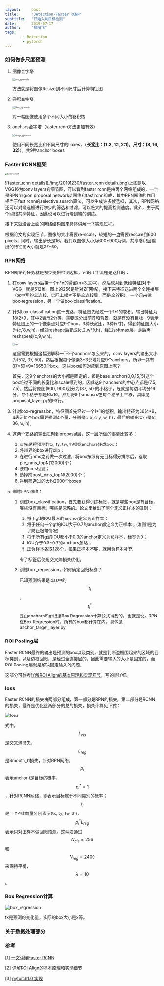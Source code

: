 ```yaml
---
layout:     post
title:      "Detection-Faster RCNN"
subtitle:   "开始入坑目标检测"
date:       2019-07-17
author:     "柳阳飞"
tags:
        - Detection
        - pytorch
---
```


### 如何做多尺度预测

1. 图像金字塔

   <img src="./img/20191230/image_pyramids.png" alt="box_pyramids" style="zoom:50%;" />

   方法就是将图像Resize到不同尺寸后计算特征图

2. 卷积金字塔

   <img src="./img/20191230/filter_pyramids.png" alt="filter_pyramids" style="zoom:50%;" />

   对一幅图像使用多个不同大小的卷积核

3. anchors金字塔（faster rcnn方法更加有效）

   <img src="./img/20191230/box_pyramids.png" alt="image_pyramids" style="zoom:50%;" />

   使用不同长宽比和不同尺寸的boxes，（**长宽比：(1:2, 1:1, 2:1)，尺寸：(8, 16, 32)**），共9种anchor boxes

### Faster RCNN框架

<img src="./img/20191230/faster_rcnn.png" alt="faster_rcnn" style="zoom:50%;" />

![faster_rcnn details](./img/20191230/faster_rcnn details.png)上图是以VGG16为conv layers的细节图，可以看到faster rcnn是由两个网络组成的，一个是RPN(region proposal networks)网络和fast rcnn组成，其中RPN网络的作用相当于fast rcnn的selective search算法，可以生成许多候选框，其次，RPN网络还可以对候选框进行初步的筛选和过滤，可以极大的提高检测速度。此外，由于两个网络共享特征，因此也可以进行端到端的训练。

接下来就结合上面的网络结构图来具体讲解一下实现过程。

根据论文的实现细节，图像的大小需要re-scale，较短的一边需要rescale到600 pixels，同时，输出步长是16。我们以图像大小为600*900为例，共享卷积层输出的特征图大小就是37\*50。

### RPN网络

RPN网络的任务就是初步提供检测边框，它的工作流程是这样的：

1. 在conv layers后接一个n*n的滑窗(n=3,文中)，然后映射到低维特征(对于VGG，就是512维，图上的256是针对ZF网络)，接下来特征送进两个全连接层（文中写的全连接，实际上根本不是全连接层，而是全卷积），一个用来做box-regression，另一个做box-classification。

2. 针对box-classification这一支路，特征首先经过一个1\*1的卷积，输出特征为18(2\*9，其中2表示2分类，需要区分出前景和背景，就是有没有目标，9表示特征图上的一个像素点对应9个box，3种长宽比，3种尺寸)，得到特征图大小为(c,18,w,h)，经过reshape后变成(c,2,w\*9,h)，经过softmax层，最后再reshape成(c,9,w,h)。

   <img src="./img/20191230/rpn.png" alt="rpn" style="zoom:50%;" />

   这里需要根据这幅图解释一下9个anchors怎么来的，conv layers的输出大小为(512, 37, 50)，然后根据每个像素3\*3邻域对应9个anchors，所以一共有37\*50\*9=16650个box，这些box如何对应到原图上呢？

   首先，这9个anchors的大小都是固定的，都是base_anchor(0,0,15,15)这个box经过不同的长宽比和scale得到的，因此这9个anchors的中心点都是(7.5, 7.5)，然后将原图(600, 900)划分为(37, 50)的小格子，既就是每边平均分16分，每个格子都是16x16。然后将9个anchors在每个格子上平移，具体见proposal_layer.py的93行。

3. 针对box-regression，特征图首先经过一个1*1的卷积，输出特征为36(4\*9，4表示每个box需要预测4个量，分别是c_x, c_y, w, h)，最后的输出大小是(c, 36, w, h)。

4. 这两个支路的输出汇聚到proposal层，这一层所做的事情比较多：

   1. 首先是将预测的tx, ty, tw, th根据anchors转成box；
   2. 将越界的box进行clip；
   3. 在进行nms之前做一次过滤，将box按照有无目标得分排序后，选取pre_nms_topN(12000)个；
   4. 使用nms过滤；
   5. 选择前post_nms_topN(2000)个；
   6. 得到筛选过的大约2000个boxes

5. 训练RPN网络：

   1. 训练box_classification，首先要获得训练标签，就是哪些box是有目标，哪些没有目标，哪些是忽略的。论文里给出了两个定义正样本的准则：

      1. 将于gt的IOU最大的anchor定义为正样本；
      2. 将于任何一个gt的IOU大于0.7的anchor都定义为正样本；(准则1是为了防止极端情况)
      3. 将于所有gt的IOU都小于0.3的anchor定义为负样本，标签为0；
      4. IOU介于0.3~0.7的anchors忽略；
      5. 正负样本各取128个，如果正样本不够，就用负样本补充

      有了标签后使用交叉熵损失优化。

   2. 训练box_regression，如何确定回归标签？

      已知预测结果是loss中的$$t_i$$，$$t_i^*$$是由anchors和gt根据Box Regression计算公式得到的，也就是说，RPN做Box Regression时，所有的box都计算在内。具体见anchor_target_layer.py

### ROI Pooling层

Faster RCNN最终的输出是预测的box以及类别，就是判断边框围起来的区域的目标类别，以及边框回归，是经过全连接层的，因此需要输入的大小是固定的，而ROI Pooling层就是解决固定输入的问题。

这部分可参考[详解ROI Align的基本原理和实现细节](http://blog.leanote.com/post/afanti.deng@gmail.com/b5f4f526490b)，写的很详细。

### loss

Faster RCNN的损失由两部分组成，第一部分是RPN的损失，第二部分是RCNN的损失，最终是优化这两部分的总的损失，损失计算见下式：

![loss](./img/20191230/loss.png)

式中，$$L_{cls}$$是交叉熵损失，$$L_{reg}$$是Smooth_l1损失，针对RPN网络，$$p_i$$表示anchor i是目标的概率，$$p_i^*=1$$，针对RCNN网络，则表示目标属于不同类别的概率；$$t_i$$是一个4维向量分别表示(tx, ty,  tw, th)，$$p_i^*L_{reg}$$表示只对正样本做回归预测。这两项通过$$N_{cls}=256$$和$$N_{reg}=2400$$来保持平衡，$$\lambda=10$$。

### Box Regression计算

![box_regression](./img/20191230/box_regression.png)

tx是预测的变化量，实际的box大小是x等。

### 关于数据处理部分

### 参考

[1] [一文读懂Faster RCNN](https://zhuanlan.zhihu.com/p/31426458)

[2] [详解ROI Align的基本原理和实现细节](http://blog.leanote.com/post/afanti.deng@gmail.com/b5f4f526490b)

[3] [pytorch1.0 实现](https://github.com/jwyang/faster-rcnn.pytorch)
